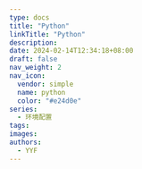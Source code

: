 ```yaml
---
type: docs
title: "Python"
linkTitle: "Python"
description:
date: 2024-02-14T12:34:18+08:00
draft: false
nav_weight: 2
nav_icon:
  vendor: simple
  name: python
  color: "#e24d0e"
series:
  - 环境配置
tags:
images:
authors:
  - YYF
---
```


<!--more-->
